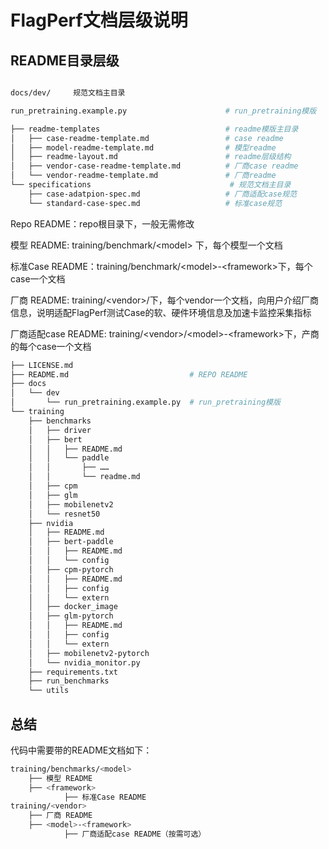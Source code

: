 # FlagPerf文档层级说明

## README目录层级

```bash

docs/dev/     规范文档主目录

run_pretraining.example.py                      # run_pretraining模版

├── readme-templates                            # readme模版主目录
│   ├── case-readme-template.md                 # case readme
│   ├── model-readme-template.md 		        # 模型readme
│   ├── readme-layout.md                  		# readme层级结构
│   ├── vendor-case-readme-template.md          # 厂商case readme
│   └── vendor-readme-template.md               # 厂商readme
└── specifications                               # 规范文档主目录
    ├── case-adatpion-spec.md    			    # 厂商适配case规范
    └── standard-case-spec.md 					# 标准case规范
```


Repo README：repo根目录下，一般无需修改

模型 README: training/benchmark/&lt;model&gt; 下，每个模型一个文档

标准Case README：training/benchmark/&lt;model&gt;-&lt;framework&gt;下，每个case一个文档

厂商 README: training/&lt;vendor&gt;/下，每个vendor一个文档，向用户介绍厂商信息，说明适配FlagPerf测试Case的软、硬件环境信息及加速卡监控采集指标

厂商适配case README: training/&lt;vendor&gt;/&lt;model&gt;-&lt;framework&gt;下，产商的每个case一个文档

```Bash
├── LICENSE.md
├── README.md                           # REPO README
├── docs
│   └── dev
│       └── run_pretraining.example.py  # run_pretraining模版
└── training
    ├── benchmarks
    │   ├── driver
    │   ├── bert
    │   │   ├── README.md
    │   │   └── paddle
    │   │       ├── ……
    │   │       └── readme.md
    │   ├── cpm
    │   ├── glm
    │   ├── mobilenetv2
    │   └── resnet50
    ├── nvidia
    │   ├── README.md
    │   ├── bert-paddle
    │   │   ├── README.md
    │   │   └── config
    │   ├── cpm-pytorch
    │   │   ├── README.md
    │   │   ├── config
    │   │   └── extern
    │   ├── docker_image
    │   ├── glm-pytorch
    │   │   ├── README.md
    │   │   ├── config
    │   │   └── extern
    │   ├── mobilenetv2-pytorch
    │   └── nvidia_monitor.py
    ├── requirements.txt
    ├── run_benchmarks
    └── utils
```

## 总结

代码中需要带的README文档如下：

```Bash
training/benchmarks/<model>
    ├── 模型 README
    ├── <framework>
            ├── 标准Case README
training/<vendor>
    ├── 厂商 README
    ├── <model>-<framework>
            ├── 厂商适配case README（按需可选）
```